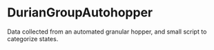 # DurianGroupAutohopper
Data collected from an automated granular hopper, and small script to categorize states.
